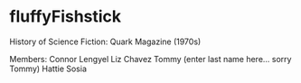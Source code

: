 # fluffyFishstick
History of Science Fiction: Quark Magazine (1970s)

Members: 
    Connor Lengyel
    Liz Chavez
    Tommy (enter last name here... sorry Tommy)
    Hattie Sosia